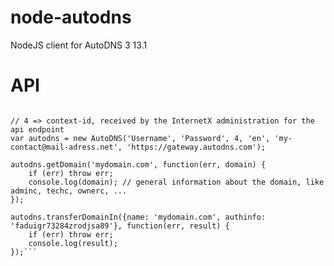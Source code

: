 node-autodns
============

NodeJS client for AutoDNS 3 13.1


API
===

```var AutoDNS = require('autodns');

// 4 => context-id, received by the InternetX administration for the api endpoint
var autodns = new AutoDNS('Username', 'Password', 4, 'en', 'my-contact@mail-adress.net', 'https://gateway.autodns.com');

autodns.getDomain('mydomain.com', function(err, domain) {
	if (err) throw err;
	console.log(domain); // general information about the domain, like adminc, techc, ownerc, ...
});

autodns.transferDomainIn({name: 'mydomain.com', authinfo: 'faduigr73284zrodjsa89'}, function(err, result) {
	if (err) throw err;
	console.log(result);
});```